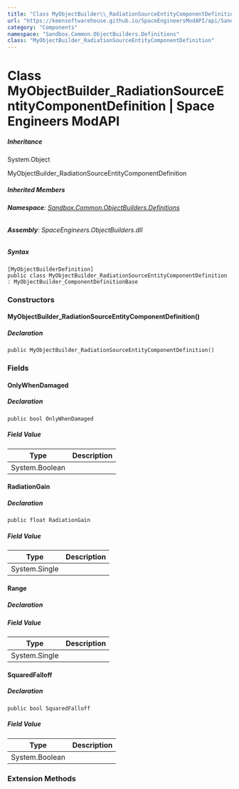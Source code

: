 ```yaml
---
title: "Class MyObjectBuilder\\_RadiationSourceEntityComponentDefinition"
url: "https://keensoftwarehouse.github.io/SpaceEngineersModAPI/api/Sandbox.Common.ObjectBuilders.Definitions.MyObjectBuilder_RadiationSourceEntityComponentDefinition.html"
category: "Components"
namespace: "Sandbox.Common.ObjectBuilders.Definitions"
class: "MyObjectBuilder_RadiationSourceEntityComponentDefinition"
---
```


# Class MyObjectBuilder\_RadiationSourceEntityComponentDefinition | Space Engineers ModAPI

##### Inheritance

System.Object

MyObjectBuilder\_RadiationSourceEntityComponentDefinition

##### Inherited Members

###### **Namespace**: [Sandbox.Common.ObjectBuilders.Definitions](https://keensoftwarehouse.github.io/SpaceEngineersModAPI/api/Sandbox.Common.ObjectBuilders.Definitions.html)

###### **Assembly**: SpaceEngineers.ObjectBuilders.dll

##### Syntax

```
[MyObjectBuilderDefinition]
public class MyObjectBuilder_RadiationSourceEntityComponentDefinition : MyObjectBuilder_ComponentDefinitionBase
```

### Constructors

#### MyObjectBuilder\_RadiationSourceEntityComponentDefinition()

##### Declaration

```
public MyObjectBuilder_RadiationSourceEntityComponentDefinition()
```

### Fields

#### OnlyWhenDamaged

##### Declaration

```
public bool OnlyWhenDamaged
```

##### Field Value

| Type | Description |
| --- | --- |
| System.Boolean |     |

#### RadiationGain

##### Declaration

```
public float RadiationGain
```

##### Field Value

| Type | Description |
| --- | --- |
| System.Single |     |

#### Range

##### Declaration

##### Field Value

| Type | Description |
| --- | --- |
| System.Single |     |

#### SquaredFalloff

##### Declaration

```
public bool SquaredFalloff
```

##### Field Value

| Type | Description |
| --- | --- |
| System.Boolean |     |

### Extension Methods